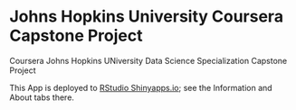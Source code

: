 Johns Hopkins University Coursera Capstone Project
==================================================

Coursera Johns Hopkins UNiversity  Data Science Specialization Capstone Project 

This App is deployed to [RStudio Shinyapps.io](https://oodeng.shinyapps.io/capstone-coursera/); see the Information and About tabs there.

